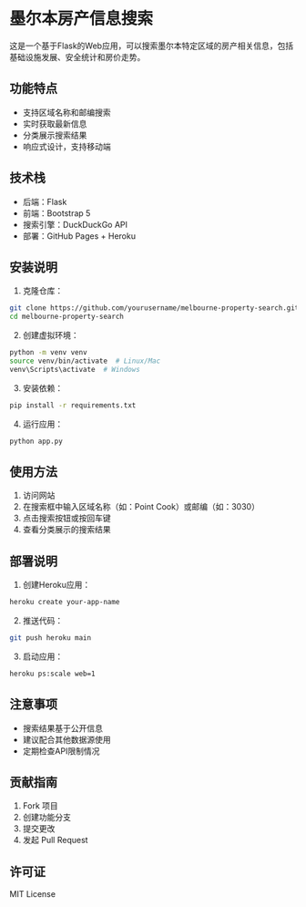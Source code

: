 # 墨尔本房产信息搜索

这是一个基于Flask的Web应用，可以搜索墨尔本特定区域的房产相关信息，包括基础设施发展、安全统计和房价走势。

## 功能特点

- 支持区域名称和邮编搜索
- 实时获取最新信息
- 分类展示搜索结果
- 响应式设计，支持移动端

## 技术栈

- 后端：Flask
- 前端：Bootstrap 5
- 搜索引擎：DuckDuckGo API
- 部署：GitHub Pages + Heroku

## 安装说明

1. 克隆仓库：
```bash
git clone https://github.com/yourusername/melbourne-property-search.git
cd melbourne-property-search
```

2. 创建虚拟环境：
```bash
python -m venv venv
source venv/bin/activate  # Linux/Mac
venv\Scripts\activate  # Windows
```

3. 安装依赖：
```bash
pip install -r requirements.txt
```

4. 运行应用：
```bash
python app.py
```

## 使用方法

1. 访问网站
2. 在搜索框中输入区域名称（如：Point Cook）或邮编（如：3030）
3. 点击搜索按钮或按回车键
4. 查看分类展示的搜索结果

## 部署说明

1. 创建Heroku应用：
```bash
heroku create your-app-name
```

2. 推送代码：
```bash
git push heroku main
```

3. 启动应用：
```bash
heroku ps:scale web=1
```

## 注意事项

- 搜索结果基于公开信息
- 建议配合其他数据源使用
- 定期检查API限制情况

## 贡献指南

1. Fork 项目
2. 创建功能分支
3. 提交更改
4. 发起 Pull Request

## 许可证

MIT License 